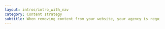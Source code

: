 ```yaml
---
layout: intros/intro_with_nav
category: Content strategy
subtitle: When removing content from your website, your agency is required to keep it for some time as evidence of government business and as a Commonwealth record.
---
```

